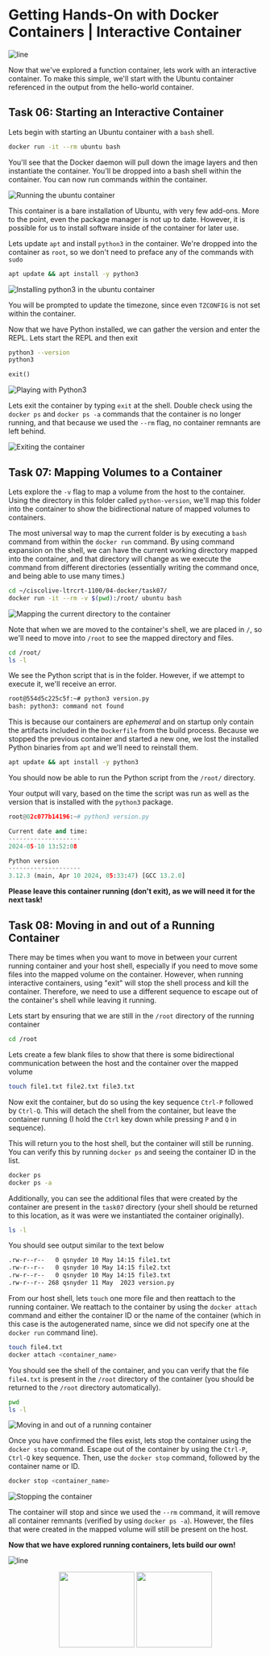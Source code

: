 # Getting Hands-On with Docker Containers | Interactive Container

![line](../assets/banner.png)

Now that we've explored a function container, lets work with an interactive container.  To make this simple, we'll start with the Ubuntu container referenced in the output from the hello-world container.

## Task 06: Starting an Interactive Container

Lets begin with starting an Ubuntu container with a `bash` shell.

```bash
docker run -it --rm ubuntu bash
```

You'll see that the Docker daemon will pull down the image layers and then instantiate the container.  You'll be dropped into a bash shell within the container.  You can now run commands within the container.

![Running the ubuntu container](./images/new-docker-ubuntu-01.gif)

This container is a bare installation of Ubuntu, with very few add-ons.  More to the point, even the package manager is not up to date.  However, it is possible for us to install software inside of the container for later use.

Lets update `apt` and install `python3` in the container.  We're dropped into the container as `root`, so we don't need to preface any of the commands with `sudo`

```bash
apt update && apt install -y python3
```

![Installing python3 in the ubuntu container](./images/docker-ubuntu-02.gif)

You will be prompted to update the timezone, since even `TZCONFIG` is not set within the container.

Now that we have Python installed, we can gather the version and enter the REPL.  Lets start the REPL and then exit

```bash
python3 --version
python3
```

```python
exit()
```

![Playing with Python3](./images/docker-ubuntu-03.gif)

Lets exit the container by typing `exit` at the shell.  Double check using the `docker ps` and `docker ps -a` commands that the container is no longer running, and that because we used the `--rm` flag, no container remnants are left behind.

![Exiting the container](./images/new-docker-ubuntu-04.gif)

## Task 07: Mapping Volumes to a Container

Lets explore the `-v` flag to map a volume from the host to the container.  Using the directory in this folder called `python-version`, we'll map this folder into the container to show the bidirectional nature of mapped volumes to containers.

The most universal way to map the current folder is by executing a `bash` command from within the `docker run` command.  By using command expansion on the shell, we can have the current working directory mapped into the container, and that directory will change as we execute the command from different directories (essentially writing the command once, and being able to use many times.)

```bash
cd ~/ciscolive-ltrcrt-1100/04-docker/task07/
docker run -it --rm -v $(pwd):/root/ ubuntu bash
```

![Mapping the current directory to the container](./images/new-docker-ubuntu-05.gif)

Note that when we are moved to the container's shell, we are placed in `/`, so we'll need to move into `/root` to see the mapped directory and files.

```bash
cd /root/
ls -l
```

We see the Python script that is in the folder.  However, if we attempt to execute it, we'll receive an error.

```bash
root@554d5c225c5f:~# python3 version.py
bash: python3: command not found
```

This is because our containers are *ephemeral* and on startup only contain the artifacts included in the `Dockerfile` from the build process.  Because we stopped the previous container and started a new one, we lost the installed Python binaries from `apt` and we'll need to reinstall them.

```bash
apt update && apt install -y python3
```

You should now be able to run the Python script from the `/root/` directory.

Your output will vary, based on the time the script was run as well as the version that is installed with the `python3` package.

```python
root@02c077b14196:~# python3 version.py

Current date and time:
--------------------
2024-05-10 13:52:08

Python version
--------------------
3.12.3 (main, Apr 10 2024, 05:33:47) [GCC 13.2.0]
```

**Please leave this container running (don't exit), as we will need it for the next task!**

## Task 08: Moving in and out of a Running Container

There may be times when you want to move in between your current running container and your host shell, especially if you need to move some files into the mapped volume on the container.  However, when running interactive containers, using "exit" will stop the shell process and kill the container.  Therefore, we need to use a different sequence to escape out of the container's shell while leaving it running.

Lets start by ensuring that we are still in the `/root` directory of the running container

```bash
cd /root
```

Lets create a few blank files to show that there is some bidirectional communication between the host and the container over the mapped volume

```bash
touch file1.txt file2.txt file3.txt
```

Now exit the container, but do so using the key sequence `Ctrl-P` followed by `Ctrl-Q`.  This will detach the shell from the container, but leave the container running (I hold the `Ctrl` key down while pressing `P` and `Q` in sequence).

This will return you to the host shell, but the container will still be running.  You can verify this by running `docker ps` and seeing the container ID in the list.

```bash
docker ps
docker ps -a
```

Additionally, you can see the additional files that were created by the container are present in the `task07` directory (your shell should be returned to this location, as it was were we instantiated the container originally).

```bash
ls -l
```

You should see output similar to the text below

```bash
.rw-r--r--   0 qsnyder 10 May 14:15 file1.txt
.rw-r--r--   0 qsnyder 10 May 14:15 file2.txt
.rw-r--r--   0 qsnyder 10 May 14:15 file3.txt
.rw-r--r-- 268 qsnyder 11 May  2023 version.py
```

From our host shell, lets `touch` one more file and then reattach to the running container.  We reattach to the container by using the `docker attach` command and either the container ID or the name of the container (which in this case is the autogenerated name, since we did not specify one at the `docker run` command line).

```bash
touch file4.txt
docker attach <container_name>
```

You should see the shell of the container, and you can verify that the file `file4.txt` is present in the `/root` directory of the container (you should be returned to the `/root` directory automatically).

```bash
pwd
ls -l
```

![Moving in and out of a running container](./images/new-docker-ubuntu-06.gif)

Once you have confirmed the files exist, lets stop the container using the `docker stop` command.  Escape out of the container by using the `Ctrl-P`, `Ctrl-Q` key sequence.  Then, use the `docker stop` command, followed by the container name or ID.

```bash
docker stop <container_name>
```

![Stopping the container](./images/new-docker-ubuntu-07.gif)

The container will stop and since we used the `--rm` command, it will remove all container remnants (verified by using `docker ps -a`).  However, the files that were created in the mapped volume will still be present on the host.

**Now that we have explored running containers, lets build our own!**

![line](../assets/banner.png)

<p align="center">
<a href="3.md"><img src="../assets/previous.png" width="150px"></a>
<a href="5.md"><img src="../assets/next.png" width="150px"></a>
</p>
